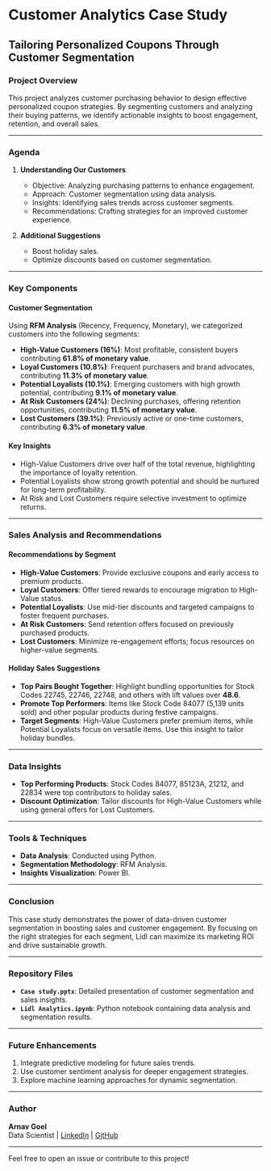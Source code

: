 # Customer Analytics Case Study

## Tailoring Personalized Coupons Through Customer Segmentation

### Project Overview
This project analyzes customer purchasing behavior to design effective personalized coupon strategies. By segmenting customers and analyzing their buying patterns, we identify actionable insights to boost engagement, retention, and overall sales.

---

### Agenda
1. **Understanding Our Customers**
   - Objective: Analyzing purchasing patterns to enhance engagement.
   - Approach: Customer segmentation using data analysis.
   - Insights: Identifying sales trends across customer segments.
   - Recommendations: Crafting strategies for an improved customer experience.

2. **Additional Suggestions**
   - Boost holiday sales.
   - Optimize discounts based on customer segmentation.

---

### Key Components

#### Customer Segmentation
Using **RFM Analysis** (Recency, Frequency, Monetary), we categorized customers into the following segments:

- **High-Value Customers (16%)**: Most profitable, consistent buyers contributing **61.8% of monetary value**.
- **Loyal Customers (10.8%)**: Frequent purchasers and brand advocates, contributing **11.3% of monetary value**.
- **Potential Loyalists (10.1%)**: Emerging customers with high growth potential, contributing **9.1% of monetary value**.
- **At Risk Customers (24%)**: Declining purchases, offering retention opportunities, contributing **11.5% of monetary value**.
- **Lost Customers (39.1%)**: Previously active or one-time customers, contributing **6.3% of monetary value**.

#### Key Insights
- High-Value Customers drive over half of the total revenue, highlighting the importance of loyalty retention.
- Potential Loyalists show strong growth potential and should be nurtured for long-term profitability.
- At Risk and Lost Customers require selective investment to optimize returns.

---

### Sales Analysis and Recommendations

#### Recommendations by Segment
- **High-Value Customers**: Provide exclusive coupons and early access to premium products.
- **Loyal Customers**: Offer tiered rewards to encourage migration to High-Value status.
- **Potential Loyalists**: Use mid-tier discounts and targeted campaigns to foster frequent purchases.
- **At Risk Customers**: Send retention offers focused on previously purchased products.
- **Lost Customers**: Minimize re-engagement efforts; focus resources on higher-value segments.

#### Holiday Sales Suggestions
- **Top Pairs Bought Together**: Highlight bundling opportunities for Stock Codes 22745, 22746, 22748, and others with lift values over **48.6**.
- **Promote Top Performers**: Items like Stock Code 84077 (5,139 units sold) and other popular products during festive campaigns.
- **Target Segments**: High-Value Customers prefer premium items, while Potential Loyalists focus on versatile items. Use this insight to tailor holiday bundles.

---

### Data Insights

- **Top Performing Products**: Stock Codes 84077, 85123A, 21212, and 22834 were top contributors to holiday sales.
- **Discount Optimization**: Tailor discounts for High-Value Customers while using general offers for Lost Customers.

---

### Tools & Techniques
- **Data Analysis**: Conducted using Python.
- **Segmentation Methodology**: RFM Analysis.
- **Insights Visualization**: Power BI.

---

### Conclusion
This case study demonstrates the power of data-driven customer segmentation in boosting sales and customer engagement. By focusing on the right strategies for each segment, Lidl can maximize its marketing ROI and drive sustainable growth.

---

### Repository Files
- **`Case study.pptx`**: Detailed presentation of customer segmentation and sales insights.
- **`Lidl Analytics.ipynb`**: Python notebook containing data analysis and segmentation results.

---

### Future Enhancements
1. Integrate predictive modeling for future sales trends.
2. Use customer sentiment analysis for deeper engagement strategies.
3. Explore machine learning approaches for dynamic segmentation.

---

### Author
**Arnav Goel**  
Data Scientist | [LinkedIn](https://www.linkedin.com/in/arnav-goel) | [GitHub](https://github.com/arnavgoel)

---

Feel free to open an issue or contribute to this project!
